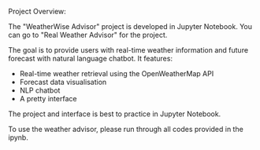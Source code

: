 Project Overview:

The "WeatherWise Advisor" project is developed in Jupyter Notebook. You can go to "Real Weather Advisor" for the project. 

The goal is to provide users with real-time weather information and future forecast with natural language chatbot. 
It features: 
- Real-time weather retrieval using the OpenWeatherMap API
- Forecast data visualisation
- NLP chatbot
- A pretty interface

The project and interface is best to practice in Jupyter Notebook. 

To use the weather advisor, please run through all codes provided in the ipynb.
